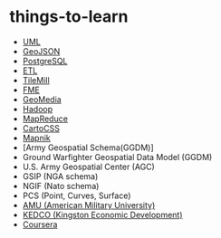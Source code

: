things-to-learn
===============
- [UML](http://en.wikipedia.org/wiki/Unified_Modeling_Language)
- [GeoJSON](http://geojson.org/geojson-spec.html)
- [PostgreSQL](https://wiki.postgresql.org/wiki/Main_Page)
- [ETL](http://en.wikipedia.org/wiki/Extract,_transform,_load)
- [TileMill](https://www.mapbox.com/tilemill/docs/crashcourse/introduction/)
- [FME](http://www.safe.com/)
- [GeoMedia](http://www.hexagongeospatial.com/products/geomedia/Details.aspx)
- [Hadoop](http://hadoop.apache.org/)
- [MapReduce](http://en.wikipedia.org/wiki/MapReduce)
- [CartoCSS](https://github.com/mapbox/carto)
- [Mapnik](http://wiki.openstreetmap.org/wiki/Mapnik)
- [Army Geospatial Schema(GGDM)]
- Ground Warfighter Geospatial Data Model (GGDM)
- U.S. Army Geospatial Center (AGC)
- GSIP (NGA schema)
- NGIF (Nato schema)
- PCS (Point, Curves, Surface)
- [AMU (American Military University)](www.amu.apus.edu/)
- [KEDCO (Kingston Economic Development)](http://business.kingstoncanada.com/en/)
- [Coursera](https://www.coursera.org/)

